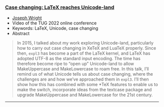 

### [Case changing: LaTeX reaches Unicode-land](https://www.youtube.com/watch?v=zT6OKygUqRU)

+ [Joseph Wright]({{site.baseurl}}/about/team/#joseph-wright)
+ Video of the TUG 2022 online conference
+ Keywords: LaTeX, Unicode, case changing
+ Abstract
> 
>In 2015, I talked about my work exploring Unicode-land, particularly how to carry out case changing in XeTeX and LuaTeX properly. Since then, `expl3` has become a part of the LaTeX kernel, and LaTeX has adopted UTF-8 as the standard input encoding.  The time has therefore become ripe to “open up” Unicode-land to allow MakeUppercase and MakeLowercase to roam free.  In this talk, I’ll remind us of what Unicode tells us about case changing, where the challenges are and how we’ve approached them in `expl3`. I’ll then show how this has combined with some *TeX features to enable us to make the switch, incorporate ideas from the textcase package and upgrade MakeUppercase and MakeLowercase for the 21st century.

***

